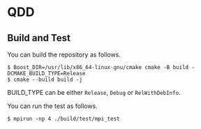 # QDD

## Build and Test
You can build the repository as follows.
```
$ Boost_DIR=/usr/lib/x86_64-linux-gnu/cmake cmake -B build -DCMAKE_BUILD_TYPE=Release
$ cmake --build build -j
```
BUILD_TYPE can be either `Release`, `Debug` or `RelWithDebInfo`.

You can run the test as follows.
```
$ mpirun -np 4 ./build/test/mpi_test
```